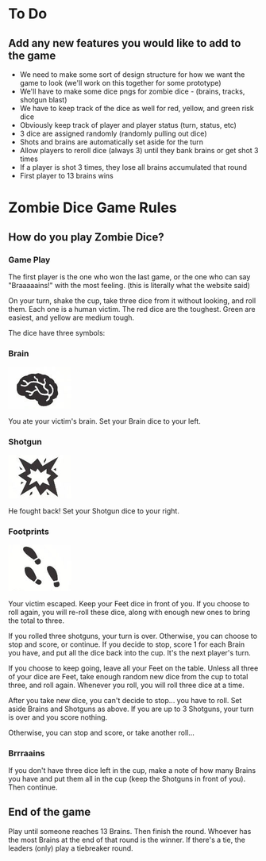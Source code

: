 # To Do

## Add any new features you would like to add to the game

- We need to make some sort of design structure for how we want the game to look
  (we'll work on this together for some prototype)
- We'll have to make some dice pngs for zombie dice - (brains, tracks, shotgun blast)
- We have to keep track of the dice as well for red, yellow, and green risk dice
- Obviously keep track of player and player status (turn, status, etc)
- 3 dice are assigned randomly (randomly pulling out dice)
- Shots and brains are automatically set aside for the turn
- Allow players to reroll dice (always 3) until they bank brains or get shot 3 times
- If a player is shot 3 times, they lose all brains accumulated that round
- First player to 13 brains wins

# Zombie Dice Game Rules

## How do you play Zombie Dice?

### Game Play

The first player is the one who won the last game, or the one who can say "Braaaaains!" with the most feeling. (this is literally what the website said)

On your turn, shake the cup, take three dice from it without looking, and roll them. Each one is a human victim. The red dice are the toughest. Green are easiest, and yellow are medium tough.

The dice have three symbols:

### Brain

![brain](images/brain.jpg)

You ate your victim's brain. Set your Brain dice to your left.

### Shotgun

![shotgun](images/shotgun.jpg)

He fought back! Set your Shotgun dice to your right.

### Footprints

![footprints](images/footprints.jpg)

Your victim escaped. Keep your Feet dice in front of you. If you choose to roll again, you will re-roll these dice, along with enough new ones to bring the total to three.

If you rolled three shotguns, your turn is over. Otherwise, you can choose to stop and score, or continue. If you decide to stop, score 1 for each Brain you have, and put all the dice back into the cup. It's the next player's turn.

If you choose to keep going, leave all your Feet on the table. Unless all three of your dice are Feet, take enough random new dice from the cup to total three, and roll again. Whenever you roll, you will roll three dice at a time.

After you take new dice, you can't decide to stop... you have to roll. Set aside Brains and Shotguns as above. If you are up to 3 Shotguns, your turn is over and you score nothing.

Otherwise, you can stop and score, or take another roll...

### Brrraains

If you don't have three dice left in the cup, make a note of how many Brains you have and put them all in the cup (keep the Shotguns in front of you). Then continue.

## End of the game

Play until someone reaches 13 Brains. Then finish the round. Whoever has the most Brains at the end of that round is the winner. If there's a tie, the leaders (only) play a tiebreaker round.
